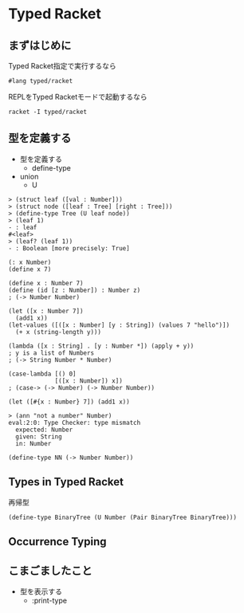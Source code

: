 # Typed Racket

## まずはじめに

Typed Racket指定で実行するなら

```racket
#lang typed/racket
```

REPLをTyped Racketモードで起動するなら

```
racket -I typed/racket
```

## 型を定義する

* 型を定義する
  * define-type
* union
  * U
  
```
> (struct leaf ([val : Number]))
> (struct node ([leaf : Tree] [right : Tree]))
> (define-type Tree (U leaf node))
> (leaf 1)
- : leaf
#<leaf>
> (leaf? (leaf 1))
- : Boolean [more precisely: True]
```

```racket
(: x Number)
(define x 7)

(define x : Number 7)
(define (id [z : Number]) : Number z)
; (-> Number Number)

(let ([x : Number 7])
  (add1 x))
(let-values ([([x : Number] [y : String]) (values 7 "hello")])
  (+ x (string-length y)))
  
(lambda ([x : String] . [y : Number *]) (apply + y))
; y is a list of Numbers
; (-> String Number * Number)

(case-lambda [() 0]
             [([x : Number]) x])
; (case-> (-> Number) (-> Number Number))

(let ([#{x : Number} 7]) (add1 x))
```

```
> (ann "not a number" Number)
eval:2:0: Type Checker: type mismatch
  expected: Number
  given: String
  in: Number
```

```
(define-type NN (-> Number Number))
```

## Types in Typed Racket

再帰型

```
(define-type BinaryTree (U Number (Pair BinaryTree BinaryTree)))
```

## Occurrence Typing

## こまごましたこと

* 型を表示する
  * :print-type



